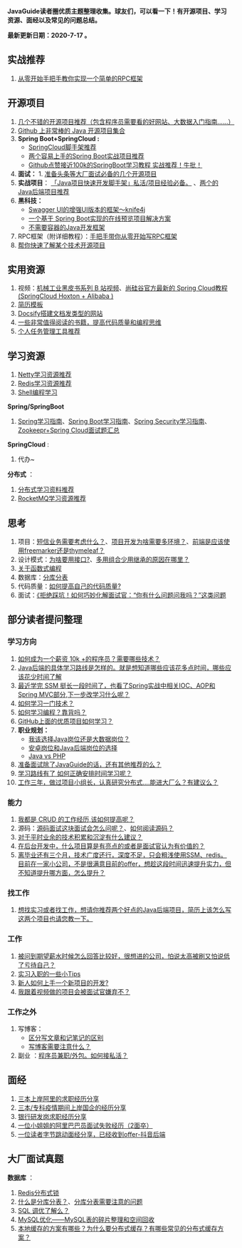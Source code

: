 **JavaGuide读者圈优质主题整理收集。球友们，可以看一下！有开源项目、学习资源、面经以及常见的问题总结。**

**最新更新日期：2020-7-17 。**

## 实战推荐

1. [从零开始手把手教你实现一个简单的RPC框架](https://t.zsxq.com/iIUv7Mn)

## 开源项目

1. [几个不错的开源项目推荐（包含程序员需要看的好网站、大数据入门指南......）](https://t.zsxq.com/2Rz3jei)
2. [Github 上非常棒的 Java 开源项目集合](https://t.zsxq.com/J2ZNVvN)
3. **Spring Boot+SpringCloud :**
   - [SpringCloud脚手架推荐](https://t.zsxq.com/jaAqrjM)
   - [两个容易上手的Spring Boot实战项目推荐](https://t.zsxq.com/QFuVBqj)
   - [Github点赞接近100k的SpringBoot学习教程 实战推荐！牛批！](https://mp.weixin.qq.com/s/uoZ0uvLfC_CagkHSE49Z3A)
4. **面试：** 1. [准备头条等大厂面试必备的几个开源项目](https://t.zsxq.com/2FQzn2J)
5. **实战项目**： [「Java项目快速开发脚手架」私活/项目经验必备。](https://t.zsxq.com/ByzZ3jQ) 、[两个的Java后端项目推荐](https://t.zsxq.com/QFuVBqj)
6. **黑科技：**
   - [Swagger UI的增强UI版本的框架～knife4j](https://t.zsxq.com/ey3JAUf)
   - [一个基于 Spring Boot实现的在线预览项目解决方案](https://t.zsxq.com/eae2fQb)
   - [不需要容器的Java开发框架](https://t.zsxq.com/RNFe2ba)
7. RPC框架（附详细教程）：[手把手带你从零开始写RPC框架](https://t.zsxq.com/iIUv7Mn)
8. [帮你快速了解某个技术开源项目](https://t.zsxq.com/uVzJUjU)

## 实用资源

1. 视频：[机械工业黑皮书系列 B 站视频](https://t.zsxq.com/3zByFia)、[尚硅谷官方最新的 Spring Cloud教程(SpringCloud Hoxton + Alibaba )](https://t.zsxq.com/RVZfMBq)
4. [简历模板](https://t.zsxq.com/6yfaAU3)
5. [Docsify搭建文档发类型的网站](https://t.zsxq.com/FYBYjqb)
6. [一些非常值得阅读的书籍，提高代码质量和编程思维](https://t.zsxq.com/rnyv333)
6. [个人任务管理工具推荐](https://t.zsxq.com/B6unUfa)

## 学习资源

1. [Netty学习资源推荐](https://t.zsxq.com/FiYniyv)
2. [Redis学习资源推荐](https://t.zsxq.com/2Z7immy)
3. [Shell编程学习](https://t.zsxq.com/6iIQJIU)

**Spring/SpringBoot**

1. [Spring学习指南](https://t.zsxq.com/AyNrfIm)、[Spring Boot学习指南](https://t.zsxq.com/3fuR72f)、[Spring Security学习指南](https://t.zsxq.com/VJAmU3N)、[Zookeepr+Spring Cloud面试题汇总](https://t.zsxq.com/AyZNVNv)

**SpringCloud** :

1. 代办~

**分布式** ：

1. [分布式学习资料推荐](https://t.zsxq.com/IImMV3f)
2. [RocketMQ学习资源推荐](https://t.zsxq.com/ufQNZzV)

## 思考

1. 项目：[短信业务需要考虑什么？](https://t.zsxq.com/ma66ImE)、[项目开发为啥需要多环境？](https://t.zsxq.com/VRZrbmM)、[前端是应该使用freemarker还是thymeleaf？](https://t.zsxq.com/vfmiIi6)
2. 设计模式：[为啥要用接口?](https://t.zsxq.com/nqFmQ3v)、[多用组合少用继承的原因在哪里？](https://t.zsxq.com/FMRjaqF)
3. [关于函数式编程](https://t.zsxq.com/y7mmIAQ)
4. 数据库：[分库分表](https://t.zsxq.com/IY7q3vN)
5. 代码质量：[如何提高自己的代码质量?](https://t.zsxq.com/emyBmMr)
6. 面试：[《拒绝踩坑！如何巧妙化解面试官：“你有什么问题问我吗？”这类问题](https://t.zsxq.com/vBYbYfY)

## 部分读者提问整理

### 学习方向

1.  [如何成为一个薪资 10k +的程序员？需要哪些技术？](https://t.zsxq.com/r37QJeE)
2.  [Java后端的具体学习路线是怎样的。就是想知道哪些应该花多点时间，哪些应该花少时间了解](https://t.zsxq.com/EyfqrZN)
3.  [最近学完 SSM 挺长一段时间了，也看了Spring实战中相关IOC、AOP和Spring MVC部分,下一步改学习什么呢？](https://t.zsxq.com/YJiqvbY)
4.  [如何学习一门技术？](https://t.zsxq.com/j6YRzvF)
5.  [如何学习编程？靠背吗？](https://t.zsxq.com/iIemM3F)
6.  [GitHub上面的优质项目如何学习？](https://t.zsxq.com/AMnqJE6)
7.  **职业规划：**
    - [我该选择Java岗位还是大数据岗位？](https://articles.zsxq.com/id_wto1iwd5g72o.html)
    - [安卓岗位和Java后端岗位的选择](https://t.zsxq.com/QjiY7aA)
    - [Java vs  PHP](https://t.zsxq.com/3nyr7ma)
8.  [准备面试除了JavaGuide的话，还有其他推荐的么？](https://t.zsxq.com/vfmiIi6)
9.  [学习路线有了 如何正确安排时间学习呢？](https://t.zsxq.com/VVJmmm6)
10.  [工作三年，做过项目小组长，认真研究分布式....能进大厂么？有建议么？](https://t.zsxq.com/JqFQvV3)

### 能力

1. [我都是 CRUD 的工作经历,该如何提高呢？](https://t.zsxq.com/r37QJeE)
2. 源码：[源码面试这块面试会怎么问呢？](https://t.zsxq.com/m66yJiy)、[如何阅读源码？](https://t.zsxq.com/UVrRFem)
3. [对于平时业余的技术积累和沉淀有什么建议？](https://t.zsxq.com/MR3FEAQ)
4. [在后台开发中，什么项目算是有亮点的或者是面试官认为有价值的？](https://t.zsxq.com/z72NByF)
5. [离毕业还有三个月，技术广度还行，深度不足，只会粗浅使用SSM、redis。目前在一家小公司，不是很满意目前的offer，想趁这段时间迅速提升实力，但不知道提升哪方面，怎么提升？](https://t.zsxq.com/rnMnmqv)

### 找工作

1. [想找实习或者找工作，想请你推荐两个好点的Java后端项目，简历上该怎么写这两个项目也请您教一下。](https://t.zsxq.com/QFuVBqj)

### 工作

1. [被问到期望薪水时候怎么回答比较好，很想进的公司，怕说太高被刷又怕说低了亏待自己？](https://wx.zsxq.com/dweb2/index/group/init)
2. [实习入职的一些小Tips](https://t.zsxq.com/BEEQ3rZ)
3. [新人如何上手一个新项目的开发?](https://t.zsxq.com/zJu7UNJ)
4. [我跟着视频做的项目会被面试官嫌弃不？](https://t.zsxq.com/ImEIqrb)

### 工作之外

1. 写博客：
   - [区分写文章和记笔记的区别](https://t.zsxq.com/FeqVNrB)
   - [写博客需要注意什么？](https://t.zsxq.com/zvByfUz)
2. 副业  ：[程序员兼职/外包。如何接私活？](https://t.zsxq.com/eqvVrZ7)
## 面经

1. [三本上岸阿里的求职经历分享](https://t.zsxq.com/2vnA6QB)
2. [三本/专科疫情期间上岸国企的经历分享](https://t.zsxq.com/zbubyVV)
3. [银行研发岗求职经历分享](https://t.zsxq.com/VVJEeaU)
4. [一位小姐姐的阿里巴巴员面试失败经历（2面卒）](https://t.zsxq.com/6y7urFy)
5. [一位读者字节跳动面经分享，已经收到offer-抖音后端](https://t.zsxq.com/uNfuRjY)

## 大厂面试真题

**数据库** ：

1. [Redis分布式锁](https://t.zsxq.com/6IaEimY)
2. [什么是分库分表？](https://t.zsxq.com/3FQN7q7)、[分库分表需要注意的问题](https://t.zsxq.com/IY7q3vN)
4. [SQL 调优了解么？](https://t.zsxq.com/Uf2rfQJ)
4. [MySQL优化——MySQL表的碎片整理和空间回收](https://t.zsxq.com/2NBY7AI) 
5. [本地缓存的方案有哪些？为什么要分布式缓存？有哪些常见的分布式缓存方案？](https://t.zsxq.com/NFyFiEu)




